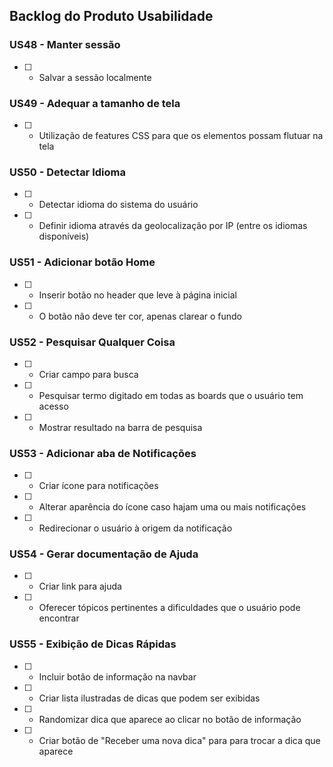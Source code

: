 ## Backlog do Produto Usabilidade

<!-- ![tabela backlog](imagens/backlog/aplicativo.jpg) -->

### US48 - Manter sessão

- [ ] - Salvar a sessão localmente

### US49 - Adequar a tamanho de tela

- [ ] - Utilização de features CSS para que os elementos possam flutuar na tela

### US50 - Detectar Idioma

- [ ] - Detectar idioma do sistema do usuário
- [ ] - Definir idioma através da geolocalização por IP (entre os idiomas disponíveis)

### US51 - Adicionar botão Home

- [ ] - Inserir botão no header que leve à página inicial
- [ ] - O botão não deve ter cor, apenas clarear o fundo

### US52 - Pesquisar Qualquer Coisa

- [ ] - Criar campo para busca
- [ ] - Pesquisar termo digitado em todas as boards que o usuário tem acesso
- [ ] - Mostrar resultado na barra de pesquisa

### US53 - Adicionar aba de Notificações

- [ ] - Criar ícone para notificações
- [ ] - Alterar aparência do ícone caso hajam uma ou mais notificações
- [ ] - Redirecionar o usuário à origem da notificação

### US54 - Gerar documentação de Ajuda

- [ ] - Criar link para ajuda
- [ ] - Oferecer tópicos pertinentes a dificuldades que o usuário pode encontrar

### US55 - Exibição de Dicas Rápidas

- [ ] - Incluir botão de informação na navbar
- [ ] - Criar lista ilustradas de dicas que podem ser exibidas
- [ ] - Randomizar dica que aparece ao clicar no botão de informação
- [ ] - Criar botão de "Receber uma nova dica" para para trocar a dica que aparece